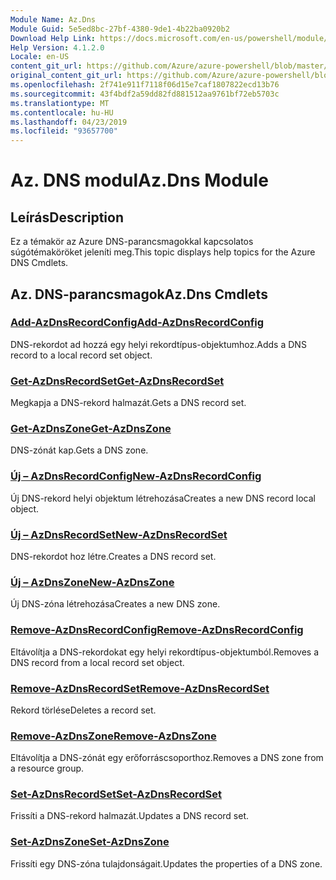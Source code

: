 ```yaml
---
Module Name: Az.Dns
Module Guid: 5e5ed8bc-27bf-4380-9de1-4b22ba0920b2
Download Help Link: https://docs.microsoft.com/en-us/powershell/module/az.dns
Help Version: 4.1.2.0
Locale: en-US
content_git_url: https://github.com/Azure/azure-powershell/blob/master/src/Dns/Dns/help/Az.DNS.md
original_content_git_url: https://github.com/Azure/azure-powershell/blob/master/src/Dns/Dns/help/Az.DNS.md
ms.openlocfilehash: 2f741e911f7118f06d15e7caf1807822ecd13b76
ms.sourcegitcommit: 43f4bdf2a59dd82fd881512aa9761bf72eb5703c
ms.translationtype: MT
ms.contentlocale: hu-HU
ms.lasthandoff: 04/23/2019
ms.locfileid: "93657700"
---
```

# <span data-ttu-id="4c63a-101">Az. DNS modul</span><span class="sxs-lookup"><span data-stu-id="4c63a-101">Az.Dns Module</span></span>
## <span data-ttu-id="4c63a-102">Leírás</span><span class="sxs-lookup"><span data-stu-id="4c63a-102">Description</span></span>
<span data-ttu-id="4c63a-103">Ez a témakör az Azure DNS-parancsmagokkal kapcsolatos súgótémaköröket jeleníti meg.</span><span class="sxs-lookup"><span data-stu-id="4c63a-103">This topic displays help topics for the Azure DNS Cmdlets.</span></span>

## <span data-ttu-id="4c63a-104">Az. DNS-parancsmagok</span><span class="sxs-lookup"><span data-stu-id="4c63a-104">Az.Dns Cmdlets</span></span>
### [<span data-ttu-id="4c63a-105">Add-AzDnsRecordConfig</span><span class="sxs-lookup"><span data-stu-id="4c63a-105">Add-AzDnsRecordConfig</span></span>](Add-AzDnsRecordConfig.md)
<span data-ttu-id="4c63a-106">DNS-rekordot ad hozzá egy helyi rekordtípus-objektumhoz.</span><span class="sxs-lookup"><span data-stu-id="4c63a-106">Adds a DNS record to a local record set object.</span></span>

### [<span data-ttu-id="4c63a-107">Get-AzDnsRecordSet</span><span class="sxs-lookup"><span data-stu-id="4c63a-107">Get-AzDnsRecordSet</span></span>](Get-AzDnsRecordSet.md)
<span data-ttu-id="4c63a-108">Megkapja a DNS-rekord halmazát.</span><span class="sxs-lookup"><span data-stu-id="4c63a-108">Gets a DNS record set.</span></span>

### [<span data-ttu-id="4c63a-109">Get-AzDnsZone</span><span class="sxs-lookup"><span data-stu-id="4c63a-109">Get-AzDnsZone</span></span>](Get-AzDnsZone.md)
<span data-ttu-id="4c63a-110">DNS-zónát kap.</span><span class="sxs-lookup"><span data-stu-id="4c63a-110">Gets a DNS zone.</span></span>

### [<span data-ttu-id="4c63a-111">Új – AzDnsRecordConfig</span><span class="sxs-lookup"><span data-stu-id="4c63a-111">New-AzDnsRecordConfig</span></span>](New-AzDnsRecordConfig.md)
<span data-ttu-id="4c63a-112">Új DNS-rekord helyi objektum létrehozása</span><span class="sxs-lookup"><span data-stu-id="4c63a-112">Creates a new DNS record local object.</span></span>

### [<span data-ttu-id="4c63a-113">Új – AzDnsRecordSet</span><span class="sxs-lookup"><span data-stu-id="4c63a-113">New-AzDnsRecordSet</span></span>](New-AzDnsRecordSet.md)
<span data-ttu-id="4c63a-114">DNS-rekordot hoz létre.</span><span class="sxs-lookup"><span data-stu-id="4c63a-114">Creates a DNS record set.</span></span>

### [<span data-ttu-id="4c63a-115">Új – AzDnsZone</span><span class="sxs-lookup"><span data-stu-id="4c63a-115">New-AzDnsZone</span></span>](New-AzDnsZone.md)
<span data-ttu-id="4c63a-116">Új DNS-zóna létrehozása</span><span class="sxs-lookup"><span data-stu-id="4c63a-116">Creates a new DNS zone.</span></span>

### [<span data-ttu-id="4c63a-117">Remove-AzDnsRecordConfig</span><span class="sxs-lookup"><span data-stu-id="4c63a-117">Remove-AzDnsRecordConfig</span></span>](Remove-AzDnsRecordConfig.md)
<span data-ttu-id="4c63a-118">Eltávolítja a DNS-rekordokat egy helyi rekordtípus-objektumból.</span><span class="sxs-lookup"><span data-stu-id="4c63a-118">Removes a DNS record from a local record set object.</span></span>

### [<span data-ttu-id="4c63a-119">Remove-AzDnsRecordSet</span><span class="sxs-lookup"><span data-stu-id="4c63a-119">Remove-AzDnsRecordSet</span></span>](Remove-AzDnsRecordSet.md)
<span data-ttu-id="4c63a-120">Rekord törlése</span><span class="sxs-lookup"><span data-stu-id="4c63a-120">Deletes a record set.</span></span>

### [<span data-ttu-id="4c63a-121">Remove-AzDnsZone</span><span class="sxs-lookup"><span data-stu-id="4c63a-121">Remove-AzDnsZone</span></span>](Remove-AzDnsZone.md)
<span data-ttu-id="4c63a-122">Eltávolítja a DNS-zónát egy erőforráscsoporthoz.</span><span class="sxs-lookup"><span data-stu-id="4c63a-122">Removes a DNS zone from a resource group.</span></span>

### [<span data-ttu-id="4c63a-123">Set-AzDnsRecordSet</span><span class="sxs-lookup"><span data-stu-id="4c63a-123">Set-AzDnsRecordSet</span></span>](Set-AzDnsRecordSet.md)
<span data-ttu-id="4c63a-124">Frissíti a DNS-rekord halmazát.</span><span class="sxs-lookup"><span data-stu-id="4c63a-124">Updates a DNS record set.</span></span>

### [<span data-ttu-id="4c63a-125">Set-AzDnsZone</span><span class="sxs-lookup"><span data-stu-id="4c63a-125">Set-AzDnsZone</span></span>](Set-AzDnsZone.md)
<span data-ttu-id="4c63a-126">Frissíti egy DNS-zóna tulajdonságait.</span><span class="sxs-lookup"><span data-stu-id="4c63a-126">Updates the properties of a DNS zone.</span></span>

